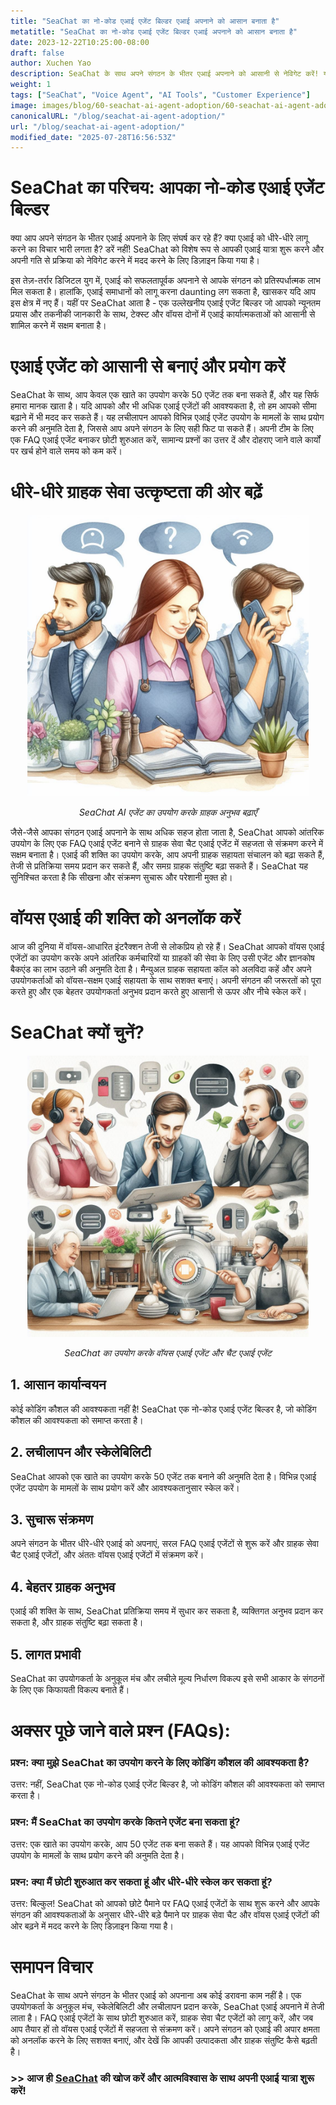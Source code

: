 ```yaml
---
title: "SeaChat का नो-कोड एआई एजेंट बिल्डर एआई अपनाने को आसान बनाता है"
metatitle: "SeaChat का नो-कोड एआई एजेंट बिल्डर एआई अपनाने को आसान बनाता है"
date: 2023-12-22T10:25:00-08:00
draft: false
author: Xuchen Yao
description: SeaChat के साथ अपने संगठन के भीतर एआई अपनाने को आसानी से नेविगेट करें! यह नो-कोड एआई एजेंट बिल्डर प्रक्रिया को सरल बनाता है, जिससे यह आसान और परेशानी मुक्त हो जाता है। सरल उपयोग के मामलों से शुरू करें और एआई का लाभ उठाने के विभिन्न तरीकों का प्रयोग करके धीरे-धीरे एआई अपनाने को बढ़ाएं।
weight: 1
tags: ["SeaChat", "Voice Agent", "AI Tools", "Customer Experience"]
image: images/blog/60-seachat-ai-agent-adoption/60-seachat-ai-agent-adoption.png
canonicalURL: "/blog/seachat-ai-agent-adoption/"
url: "/blog/seachat-ai-agent-adoption/"
modified_date: "2025-07-28T16:56:53Z"
---
```


# SeaChat का परिचय: आपका नो-कोड एआई एजेंट बिल्डर

क्या आप अपने संगठन के भीतर एआई अपनाने के लिए संघर्ष कर रहे हैं? क्या एआई को धीरे-धीरे लागू करने का विचार भारी लगता है? डरें नहीं! SeaChat को विशेष रूप से आपकी एआई यात्रा शुरू करने और अपनी गति से प्रक्रिया को नेविगेट करने में मदद करने के लिए डिज़ाइन किया गया है।

इस तेज़-तर्रार डिजिटल युग में, एआई को सफलतापूर्वक अपनाने से आपके संगठन को प्रतिस्पर्धात्मक लाभ मिल सकता है। हालांकि, एआई समाधानों को लागू करना daunting लग सकता है, खासकर यदि आप इस क्षेत्र में नए हैं। यहीं पर SeaChat आता है - एक उल्लेखनीय एआई एजेंट बिल्डर जो आपको न्यूनतम प्रयास और तकनीकी जानकारी के साथ, टेक्स्ट और वॉयस दोनों में एआई कार्यात्मकताओं को आसानी से शामिल करने में सक्षम बनाता है।

# एआई एजेंट को आसानी से बनाएं और प्रयोग करें

SeaChat के साथ, आप केवल एक खाते का उपयोग करके 50 एजेंट तक बना सकते हैं, और यह सिर्फ हमारा मानक खाता है। यदि आपको और भी अधिक एआई एजेंटों की आवश्यकता है, तो हम आपको सीमा बढ़ाने में भी मदद कर सकते हैं। यह लचीलापन आपको विभिन्न एआई एजेंट उपयोग के मामलों के साथ प्रयोग करने की अनुमति देता है, जिससे आप अपने संगठन के लिए सही फिट पा सकते हैं। अपनी टीम के लिए एक FAQ एआई एजेंट बनाकर छोटी शुरुआत करें, सामान्य प्रश्नों का उत्तर दें और दोहराए जाने वाले कार्यों पर खर्च होने वाले समय को कम करें।

# धीरे-धीरे ग्राहक सेवा उत्कृष्टता की ओर बढ़ें

<center>
<img height="450px" src="/images/blog/50x-all-seachat-agents/transfer-to-and-from-ai-agent.jpeg" alt="SeaChat AI एजेंट का उपयोग करके ग्राहक अनुभव बढ़ाएँ"/>

*SeaChat AI एजेंट का उपयोग करके ग्राहक अनुभव बढ़ाएँ*
</center>

जैसे-जैसे आपका संगठन एआई अपनाने के साथ अधिक सहज होता जाता है, SeaChat आपको आंतरिक उपयोग के लिए एक FAQ एआई एजेंट बनाने से ग्राहक सेवा चैट एआई एजेंट में सहजता से संक्रमण करने में सक्षम बनाता है। एआई की शक्ति का उपयोग करके, आप अपनी ग्राहक सहायता संचालन को बढ़ा सकते हैं, तेजी से प्रतिक्रिया समय प्रदान कर सकते हैं, और समग्र ग्राहक संतुष्टि बढ़ा सकते हैं। SeaChat यह सुनिश्चित करता है कि सीखना और संक्रमण सुचारू और परेशानी मुक्त हो।

# वॉयस एआई की शक्ति को अनलॉक करें

आज की दुनिया में वॉयस-आधारित इंटरैक्शन तेजी से लोकप्रिय हो रहे हैं। SeaChat आपको वॉयस एआई एजेंटों का उपयोग करके अपने आंतरिक कर्मचारियों या ग्राहकों की सेवा के लिए उसी एजेंट और ज्ञानकोष बैकएंड का लाभ उठाने की अनुमति देता है। मैन्युअल ग्राहक सहायता कॉल को अलविदा कहें और अपने उपयोगकर्ताओं को वॉयस-सक्षम एआई सहायता के साथ सशक्त बनाएं। अपनी संगठन की जरूरतों को पूरा करते हुए और एक बेहतर उपयोगकर्ता अनुभव प्रदान करते हुए आसानी से ऊपर और नीचे स्केल करें।

# SeaChat क्यों चुनें?

<center>
<img height="450px" src="/images/blog/50x-all-seachat-agents/call-or-text-agents.jpeg" alt="SeaChat का उपयोग करके वॉयस एआई एजेंट और चैट एआई एजेंट"/>

*SeaChat का उपयोग करके वॉयस एआई एजेंट और चैट एआई एजेंट*
</center>

## 1. आसान कार्यान्वयन
कोई कोडिंग कौशल की आवश्यकता नहीं है! SeaChat एक नो-कोड एआई एजेंट बिल्डर है, जो कोडिंग कौशल की आवश्यकता को समाप्त करता है।

## 2. लचीलापन और स्केलेबिलिटी
SeaChat आपको एक खाते का उपयोग करके 50 एजेंट तक बनाने की अनुमति देता है। विभिन्न एआई एजेंट उपयोग के मामलों के साथ प्रयोग करें और आवश्यकतानुसार स्केल करें।

## 3. सुचारू संक्रमण
अपने संगठन के भीतर धीरे-धीरे एआई को अपनाएं, सरल FAQ एआई एजेंटों से शुरू करें और ग्राहक सेवा चैट एआई एजेंटों, और अंततः वॉयस एआई एजेंटों में संक्रमण करें।

## 4. बेहतर ग्राहक अनुभव
एआई की शक्ति के साथ, SeaChat प्रतिक्रिया समय में सुधार कर सकता है, व्यक्तिगत अनुभव प्रदान कर सकता है, और ग्राहक संतुष्टि बढ़ा सकता है।

## 5. लागत प्रभावी
SeaChat का उपयोगकर्ता के अनुकूल मंच और लचीले मूल्य निर्धारण विकल्प इसे सभी आकार के संगठनों के लिए एक किफायती विकल्प बनाते हैं।


# अक्सर पूछे जाने वाले प्रश्न (FAQs):

### प्रश्न: क्या मुझे SeaChat का उपयोग करने के लिए कोडिंग कौशल की आवश्यकता है?
उत्तर: नहीं, SeaChat एक नो-कोड एआई एजेंट बिल्डर है, जो कोडिंग कौशल की आवश्यकता को समाप्त करता है।

### प्रश्न: मैं SeaChat का उपयोग करके कितने एजेंट बना सकता हूं?
उत्तर: एक खाते का उपयोग करके, आप 50 एजेंट तक बना सकते हैं। यह आपको विभिन्न एआई एजेंट उपयोग के मामलों के साथ प्रयोग करने की अनुमति देता है।

### प्रश्न: क्या मैं छोटी शुरुआत कर सकता हूं और धीरे-धीरे स्केल कर सकता हूं?
उत्तर: बिल्कुल! SeaChat को आपको छोटे पैमाने पर FAQ एआई एजेंटों के साथ शुरू करने और आपके संगठन की आवश्यकताओं के अनुसार धीरे-धीरे बड़े पैमाने पर ग्राहक सेवा चैट और वॉयस एआई एजेंटों की ओर बढ़ने में मदद करने के लिए डिज़ाइन किया गया है।

# समापन विचार

SeaChat के साथ अपने संगठन के भीतर एआई को अपनाना अब कोई डरावना काम नहीं है। एक उपयोगकर्ता के अनुकूल मंच, स्केलेबिलिटी और लचीलापन प्रदान करके, SeaChat एआई अपनाने में तेजी लाता है। FAQ एआई एजेंटों के साथ छोटी शुरुआत करें, ग्राहक सेवा चैट एजेंटों को लागू करें, और जब आप तैयार हों तो वॉयस एआई एजेंटों में सहजता से संक्रमण करें। अपने संगठन को एआई की अपार क्षमता को अनलॉक करने के लिए सशक्त बनाएं, और देखें कि आपकी उत्पादकता और ग्राहक संतुष्टि कैसे बढ़ती है।


### >> आज ही [SeaChat](https://chat.seasalt.ai/?utm_source=blog) की खोज करें और आत्मविश्वास के साथ अपनी एआई यात्रा शुरू करें!
